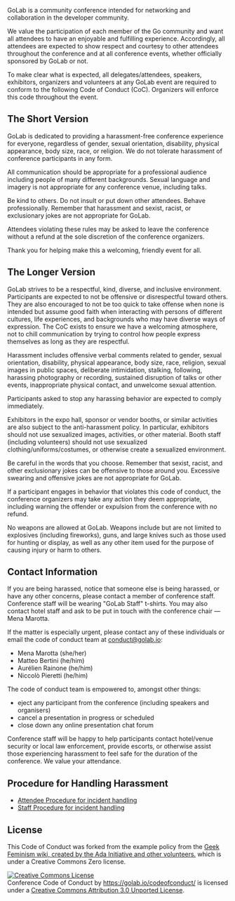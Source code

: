 GoLab is a community conference intended for networking and collaboration in the developer community.

We value the participation of each member of the Go community and want all attendees to have an enjoyable and fulfilling experience. Accordingly, all attendees are expected to show respect and courtesy to other attendees throughout the conference and at all conference events, whether officially sponsored by GoLab or not.

To make clear what is expected, all delegates/attendees, speakers, exhibitors, organizers and volunteers at any GoLab event are required to conform to the following Code of Conduct (CoC). Organizers will enforce this code throughout the event.

The Short Version
-----------------

GoLab is dedicated to providing a harassment-free conference experience for everyone, regardless of gender, sexual orientation, disability, physical appearance, body size, race, or religion. We do not tolerate harassment of conference participants in any form.

All communication should be appropriate for a professional audience including people of many different backgrounds. Sexual language and imagery is not appropriate for any conference venue, including talks.

Be kind to others. Do not insult or put down other attendees. Behave professionally. Remember that harassment and sexist, racist, or exclusionary jokes are not appropriate for GoLab.

Attendees violating these rules may be asked to leave the conference without a refund at the sole discretion of the conference organizers.

Thank you for helping make this a welcoming, friendly event for all.

The Longer Version
------------------

GoLab strives to be a respectful, kind, diverse, and inclusive environment. Participants are expected to not be offensive or disrespectful toward others. They are also encouraged to not be too quick to take offense when none is intended but assume good faith when interacting with persons of different cultures, life experiences, and backgrounds who may have diverse ways of expression. The CoC exists to ensure we have a welcoming atmosphere, not to chill communication by trying to control how people express themselves as long as they are respectful.

Harassment includes offensive verbal comments related to gender, sexual orientation, disability, physical appearance, body size, race, religion, sexual images in public spaces, deliberate intimidation, stalking, following, harassing photography or recording, sustained disruption of talks or other events, inappropriate physical contact, and unwelcome sexual attention.

Participants asked to stop any harassing behavior are expected to comply immediately.

Exhibitors in the expo hall, sponsor or vendor booths, or similar activities are also subject to the anti-harassment policy. In particular, exhibitors should not use sexualized images, activities, or other material. Booth staff (including volunteers) should not use sexualized clothing/uniforms/costumes, or otherwise create a sexualized environment.

Be careful in the words that you choose. Remember that sexist, racist, and other exclusionary jokes can be offensive to those around you. Excessive swearing and offensive jokes are not appropriate for GoLab.

If a participant engages in behavior that violates this code of conduct, the conference organizers may take any action they deem appropriate, including warning the offender or expulsion from the conference with no refund.

No weapons are allowed at GoLab. Weapons include but are not limited to explosives (including fireworks), guns, and large knives such as those used for hunting or display, as well as any other item used for the purpose of causing injury or harm to others.

Contact Information
-------------------

If you are being harassed, notice that someone else is being harassed, or have any other concerns, please contact a member of conference staff. Conference staff will be wearing "GoLab Staff" t-shirts. You may also contact hotel staff and ask to be put in touch with the conference chair &mdash; Mena Marotta.

If the matter is especially urgent, please contact any of these individuals or email the code of conduct team at conduct@golab.io:


- Mena Marotta (she/her)
- Matteo Bertini (he/him)
- Aurélien Rainone (he/him)
- Niccolò Pieretti (he/him)


The code of conduct team is empowered to, amongst other things:

- eject any participant from the conference (including speakers and organisers)
- cancel a presentation in progress or scheduled
- close down any online presentation chat forum

Conference staff will be happy to help participants contact hotel/venue security or local law enforcement, provide escorts, or otherwise assist those experiencing harassment to feel safe for the duration of the conference. We value your attendance.

Procedure for Handling Harassment
------------------------------------------
- [Attendee Procedure for incident handling](Attendee%20Procedure%20for%20incident%20handling.md)
- [Staff Procedure for incident handling](Staff%20Procedure%20for%20incident%20handling.md)

License
-------

This Code of Conduct was forked from the example policy from the [Geek Feminism wiki, created by the Ada Initiative and other volunteers.](http://geekfeminism.wikia.com/wiki/Conference_anti-harassment/Policy) which is under a Creative Commons Zero license.

<a rel="license" href="http://creativecommons.org/licenses/by/3.0/"><img alt="Creative Commons License" style="border-width:0" src="http://i.creativecommons.org/l/by/3.0/88x31.png" /></a><br /><span xmlns:dct="http://purl.org/dc/terms/" href="http://purl.org/dc/dcmitype/Text" property="dct:title" rel="dct:type">Conference Code of Conduct</span> by <a xmlns:cc="http://creativecommons.org/ns#" href="https://golab.io/codeofconduct/" property="cc:attributionName" rel="cc:attributionURL">https://golab.io/codeofconduct/</a> is licensed under a <a rel="license" href="http://creativecommons.org/licenses/by/3.0/">Creative Commons Attribution 3.0 Unported License</a>.
